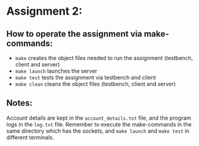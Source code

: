 # Assignment 2:

## How to operate the assignment via make-commands:

- `make` creates the object files needed to run the assignment (testbench, client and server)
- `make launch` launches the server
- `make test` tests the assignment via testbench and client
- `make clean` cleans the object files (testbench, client and server)

## Notes:

Account details are kept in the `account_details.txt` file, and the program logs in the `log.txt` file.
Remember to execute the make-commands in the same directory which has the sockets, and `make launch` and `make test` in different terminals.